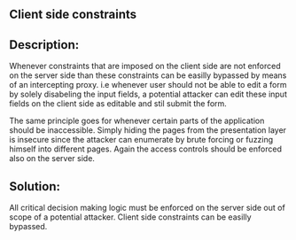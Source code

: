 ## Client side constraints

## Description:

Whenever constraints that are imposed on the client side are not enforced on the server side than
these constraints can be easilly bypassed by means of an intercepting proxy. i.e whenever user should not 
be able to edit a form by solely disabeling the input fields, a potential attacker can edit these input 
fields on the client side as editable and stil submit the form.

The same principle goes for whenever certain parts of the application should be inaccessible. Simply hiding
the pages from the presentation layer is insecure since the attacker can enumerate by brute forcing or
fuzzing himself into different pages. Again the access controls should be enforced also on the server side.  

## Solution:

All critical decision making logic must be enforced on the server side out of scope of a potential 
attacker. Client side constraints can be easilly bypassed.
